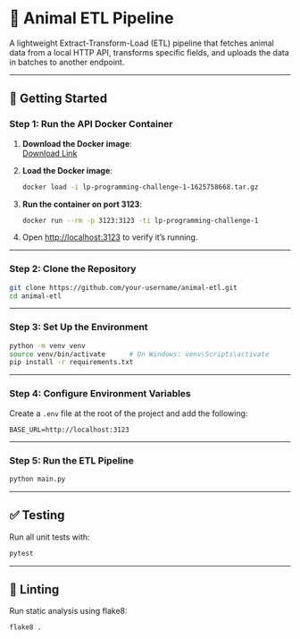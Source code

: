 # 🐾 Animal ETL Pipeline

A lightweight Extract-Transform-Load (ETL) pipeline that fetches animal data from a local HTTP API, transforms specific fields, and uploads the data in batches to another endpoint.

---

## 🚀 Getting Started

### Step 1: Run the API Docker Container

1. **Download the Docker image**:  
   [Download Link](https://storage.googleapis.com/lp-dev-hiring/images/lp-programming-challenge-1-1625758668.tar.gz)

2. **Load the Docker image**:
   ```bash
   docker load -i lp-programming-challenge-1-1625758668.tar.gz
   ```

3. **Run the container on port 3123**:
   ```bash
   docker run --rm -p 3123:3123 -ti lp-programming-challenge-1
   ```

4. Open [http://localhost:3123](http://localhost:3123) to verify it’s running.

---

### Step 2: Clone the Repository

```bash
git clone https://github.com/your-username/animal-etl.git
cd animal-etl
```

---

### Step 3: Set Up the Environment

```bash
python -m venv venv
source venv/bin/activate      # On Windows: venv\Scripts\activate
pip install -r requirements.txt
```

---

### Step 4: Configure Environment Variables

Create a `.env` file at the root of the project and add the following:

```
BASE_URL=http://localhost:3123
```

---

### Step 5: Run the ETL Pipeline

```bash
python main.py
```

---

## ✅ Testing

Run all unit tests with:

```bash
pytest
```

---

## 🧹 Linting

Run static analysis using flake8:

```bash
flake8 .
```

